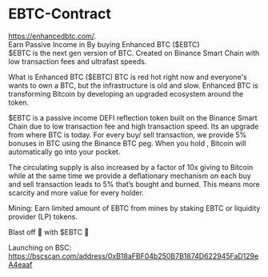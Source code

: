 # EBTC-Contract
https://enhancedbtc.com/.  
Earn Passive Income in By buying Enhanced BTC ($EBTC)   
$EBTC is the next gen version of BTC. Created on Binance Smart Chain with low transaction fees and ultrafast speeds.  

What is Enhanced BTC ($EBTC)
BTC is red hot right now and everyone's wants to own a BTC, but the infrastructure is old and slow. Enhanced BTC is transforming Bitcoin by developing an upgraded ecosystem around the token.

$EBTC is a passive income DEFI reflection token built on the Binance Smart Chain due to low transaction fee and high transaction speed. Its an upgrade from where BTC is today. For every buy/ sell transaction, we provide 5% bonuses in BTC using the Binance BTC peg. When you hold , Bitcoin will automatically go into your pocket.

The circulating supply is also increased by a factor of 10x giving to Bitcoin while at the same time we provide a deflationary mechanism on each buy and sell transaction leads to 5% that’s bought and burned. This means more scarcity and more value for every holder.

Mining: Earn limited amount of EBTC from mines by staking EBTC or liquidity provider (LP) tokens.

Blast off 🚀 with $EBTC 👑

Launching on BSC: https://bscscan.com/address/0xB18aFBF04b250B7B1874D622945FaD129eA4eaaf
